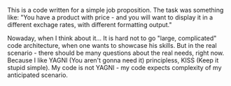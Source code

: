 This is a code written for a simple job proposition.
The task was something like: "You have a product with price - and you will want to display it in a different exchage rates, with different formatting output."

Nowaday, when I think about it... It is hard not to go "large, complicated" code architecture, when one wants to showcase his skills.
But in the real scenario - there should be many questions about the real needs, right now.
Because I like YAGNI (You aren't gonna need it) principless, KISS (Keep it stupid simple). 
My code is not YAGNI - my code expects complexity of my anticipated scenario.

